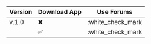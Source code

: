 
| Version | Download App       | Use Forums       |
| ------- | ------------------ | ------------     |
| v.1.0   | :x:                | :white_check_mark|
|         | :white_check_mark: | :white_check_mark|

